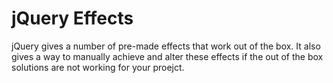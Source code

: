 # jQuery Effects

jQuery gives a number of pre-made effects that work out of the box. It also gives a way to manually achieve and alter these effects if the out of the box solutions are not working for your proejct.